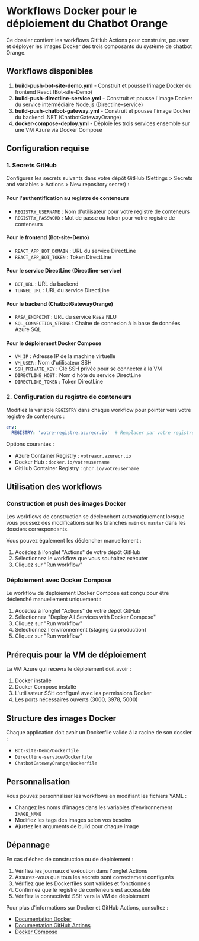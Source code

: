 # Workflows Docker pour le déploiement du Chatbot Orange

Ce dossier contient les workflows GitHub Actions pour construire, pousser et déployer les images Docker des trois composants du système de chatbot Orange.

## Workflows disponibles

1. **build-push-bot-site-demo.yml** - Construit et pousse l'image Docker du frontend React (Bot-site-Demo)
2. **build-push-directline-service.yml** - Construit et pousse l'image Docker du service intermédiaire Node.js (Directline-service)
3. **build-push-chatbot-gateway.yml** - Construit et pousse l'image Docker du backend .NET (ChatbotGatewayOrange)
4. **docker-compose-deploy.yml** - Déploie les trois services ensemble sur une VM Azure via Docker Compose

## Configuration requise

### 1. Secrets GitHub

Configurez les secrets suivants dans votre dépôt GitHub (Settings > Secrets and variables > Actions > New repository secret) :

#### Pour l'authentification au registre de conteneurs
- `REGISTRY_USERNAME` : Nom d'utilisateur pour votre registre de conteneurs
- `REGISTRY_PASSWORD` : Mot de passe ou token pour votre registre de conteneurs

#### Pour le frontend (Bot-site-Demo)
- `REACT_APP_BOT_DOMAIN` : URL du service DirectLine
- `REACT_APP_BOT_TOKEN` : Token DirectLine

#### Pour le service DirectLine (Directline-service)
- `BOT_URL` : URL du backend
- `TUNNEL_URL` : URL du service DirectLine

#### Pour le backend (ChatbotGatewayOrange)
- `RASA_ENDPOINT` : URL du service Rasa NLU
- `SQL_CONNECTION_STRING` : Chaîne de connexion à la base de données Azure SQL

#### Pour le déploiement Docker Compose
- `VM_IP` : Adresse IP de la machine virtuelle
- `VM_USER` : Nom d'utilisateur SSH
- `SSH_PRIVATE_KEY` : Clé SSH privée pour se connecter à la VM
- `DIRECTLINE_HOST` : Nom d'hôte du service DirectLine
- `DIRECTLINE_TOKEN` : Token DirectLine

### 2. Configuration du registre de conteneurs

Modifiez la variable `REGISTRY` dans chaque workflow pour pointer vers votre registre de conteneurs :

```yaml
env:
  REGISTRY: 'votre-registre.azurecr.io'  # Remplacer par votre registre
```

Options courantes :
- Azure Container Registry : `votreacr.azurecr.io`
- Docker Hub : `docker.io/votreusername`
- GitHub Container Registry : `ghcr.io/votreusername`

## Utilisation des workflows

### Construction et push des images Docker

Les workflows de construction se déclenchent automatiquement lorsque vous poussez des modifications sur les branches `main` ou `master` dans les dossiers correspondants.

Vous pouvez également les déclencher manuellement :
1. Accédez à l'onglet "Actions" de votre dépôt GitHub
2. Sélectionnez le workflow que vous souhaitez exécuter
3. Cliquez sur "Run workflow"

### Déploiement avec Docker Compose

Le workflow de déploiement Docker Compose est conçu pour être déclenché manuellement uniquement :
1. Accédez à l'onglet "Actions" de votre dépôt GitHub
2. Sélectionnez "Deploy All Services with Docker Compose"
3. Cliquez sur "Run workflow"
4. Sélectionnez l'environnement (staging ou production)
5. Cliquez sur "Run workflow"

## Prérequis pour la VM de déploiement

La VM Azure qui recevra le déploiement doit avoir :
1. Docker installé
2. Docker Compose installé
3. L'utilisateur SSH configuré avec les permissions Docker
4. Les ports nécessaires ouverts (3000, 3978, 5000)

## Structure des images Docker

Chaque application doit avoir un Dockerfile valide à la racine de son dossier :
- `Bot-site-Demo/Dockerfile`
- `Directline-service/Dockerfile`
- `ChatbotGatewayOrange/Dockerfile`

## Personnalisation

Vous pouvez personnaliser les workflows en modifiant les fichiers YAML :

- Changez les noms d'images dans les variables d'environnement `IMAGE_NAME`
- Modifiez les tags des images selon vos besoins
- Ajustez les arguments de build pour chaque image

## Dépannage

En cas d'échec de construction ou de déploiement :

1. Vérifiez les journaux d'exécution dans l'onglet Actions
2. Assurez-vous que tous les secrets sont correctement configurés
3. Vérifiez que les Dockerfiles sont valides et fonctionnels
4. Confirmez que le registre de conteneurs est accessible
5. Vérifiez la connectivité SSH vers la VM de déploiement

Pour plus d'informations sur Docker et GitHub Actions, consultez :
- [Documentation Docker](https://docs.docker.com/)
- [Documentation GitHub Actions](https://docs.github.com/en/actions)
- [Docker Compose](https://docs.docker.com/compose/) 